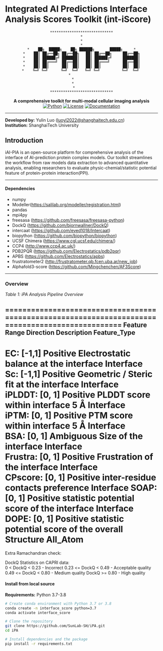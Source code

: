 # Integrated AI Predictions Interface Analysis Scores Toolkit (int-iScore)

<div align="center">

```
​**​*​**​*​**​*​**​*​**​*​**​*​**​*​**​**​**​**​
*
*
*
*    ██╗  █████╗    ██╗ ██████╗       █████╗     *
*    ██║ ██╔══██╗ ██╔══██╗   ██║ ██╔══██╗     ██╔══██╗
*    ██║ ██████╔╝ ███████║   ██║ ██████╔╝     ███████║
*    ██║ ██╔═══╝  ██╔══██║   ██║ ██╔═══╝      ██╔══██║
*    ██║ ██║      ██║  ██║   ██║ ██║          ██║  ██║
*    ╚═╝ ╚═╝      ╚═╝  ╚═╝   ╚═╝ ╚═╝          ╚═╝  ╚═╝ 
*           
*        
*        
*       
​**​*​**​*​**​*​**​*​**​*​**​*​**​*​**​**​**​**​
```





**A comprehensive toolkit for multi-modal cellular imaging analysis**
[![Python](https://img.shields.io/badge/Python-3.7%2B-blue.svg)](https://www.python.org/)
[![License](https://img.shields.io/badge/License-MIT-green.svg)](LICENSE)
[![Documentation](https://img.shields.io/badge/docs-available-brightgreen.svg)](docs/)

</div>

---

**Developed by:** Yulin Luo ([luoyl2022@shanghaitech.edu.cn](mailto:luoyl2022@shanghaitech.edu.cn))  
**Institution:** ShanghaiTech University



## Introduction

iAI-PIA is an open-source platform for comprehensive analysis of the interface of AI-prediction protein complex models. Our toolkit streamlines the workflow from raw models data extraction to advanced quantitative analysis, enabling researchers to evaluate physic-chemial/statistic potential feature of protein-protein interaction(PPI).


---

#### Dependencies

* numpy
* Modeller(https://salilab.org/modeller/registration.html)
* pandas
* mpi4py
* freesasa (https://github.com/freesasa/freesasa-python)
* DockQ (https://github.com/bjornwallner/DockQ)
* intercaat (https://github.com/eved1018/Intercaat)
* biopython (https://github.com/biopython/biopython)
* UCSF Chimera (https://www.cgl.ucsf.edu/chimera/)
* CCP4 (http://www.ccp4.ac.uk/)
* PDB2PQR (https://github.com/Electrostatics/pdb2pqr)
* APBS (https://github.com/Electrostatics/apbs)
* frustratometer2 (http://frustratometer.qb.fcen.uba.ar/new_job)
* Alphafold3-score (https://github.com/Mingchenchen/AF3Score)



---





### Overview



*Table 1: iPA Analysis Pipeline Overview*

=================================================================================================
Feature   Range  Direction  Description                                            Feature_Type 
-------------------------------------------------------------------------------------------------
EC:       [-1,1] Positive   Electrostatic balance at the interface                 Interface      
Sc:       [-1,1] Positive   Geometric / Steric fit at the interface                Interface       
iPLDDT:   [0, 1] Positive   PLDDT score within interface 5 Å                       Interface        
iPTM:     [0, 1] Positive   PTM score within interface 5 Å                         Interface       
BSA:      [0, 1] Ambiguous  Size of the interface                                  Interface      
Frustra:  [0, 1] Positive   Frustration of the interface                           Interface      
CPscore:  [0, 1] Positive   inter-residue contacts preference                      Interface 
SOAP:     [0, 1] Positive   statistic potential score of the interface             Interface 
DOPE:     [0, 1] Positive   statistic potential score of the overall Structure      All_Atom       
=================================================================================================
   Extra Ramachandran check:  
    
	
   DockQ Statistics on CAPRI data:  
    0    <  DockQ <  0.23 - Incorrect
    0.23 <= DockQ <  0.49 - Acceptable quality
    0.49 <= DockQ <  0.80 - Medium quality
            DockQ >= 0.80 - High quality
#### Install from local source

**Requirements:** Python 3.7-3.8

```bash
# Create conda environment with Python 3.7 or 3.8
conda create -n interface_score python=3.7
conda activate interface_score

# Clone the repository
git clone https://github.com/SunLab-SH/iPA.git
cd iPA

# Install dependencies and the package
pip install -r requirements.txt
```




